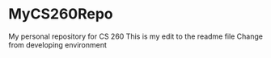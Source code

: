 # MyCS260Repo
My personal repository for CS 260
This is my edit to the readme file
Change from developing environment